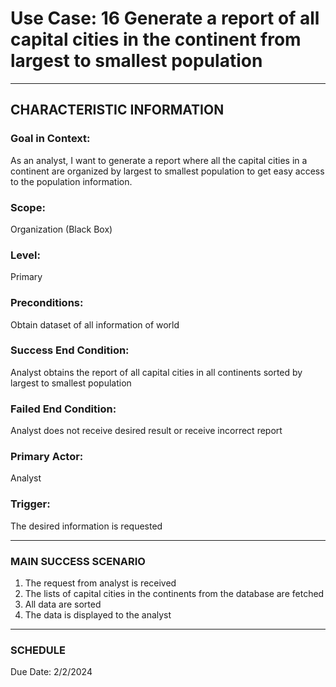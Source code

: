 # Use Case: 16 	Generate a report of all capital cities in the continent from largest to smallest population

----------------------
## CHARACTERISTIC INFORMATION
### Goal in Context: 
As an analyst, I want to generate a report where all the capital cities in a continent are organized by largest to smallest population to get easy access to the population information.
### Scope: 
Organization (Black Box)
### Level: 
Primary
### Preconditions: 
Obtain dataset of all information of world
### Success End Condition: 
Analyst obtains the report of all capital cities in all continents sorted by largest to smallest population
### Failed End Condition: 
Analyst does not receive desired result or receive incorrect report
### Primary Actor: 
Analyst
### Trigger: 
The desired information is requested

----------------------
### MAIN SUCCESS SCENARIO
1.	The request from analyst is received
2.	The lists of capital cities in the continents from the database are fetched
3.	All data are sorted
4.	The data is displayed to the analyst
----------------------
### SCHEDULE
Due Date: 2/2/2024
